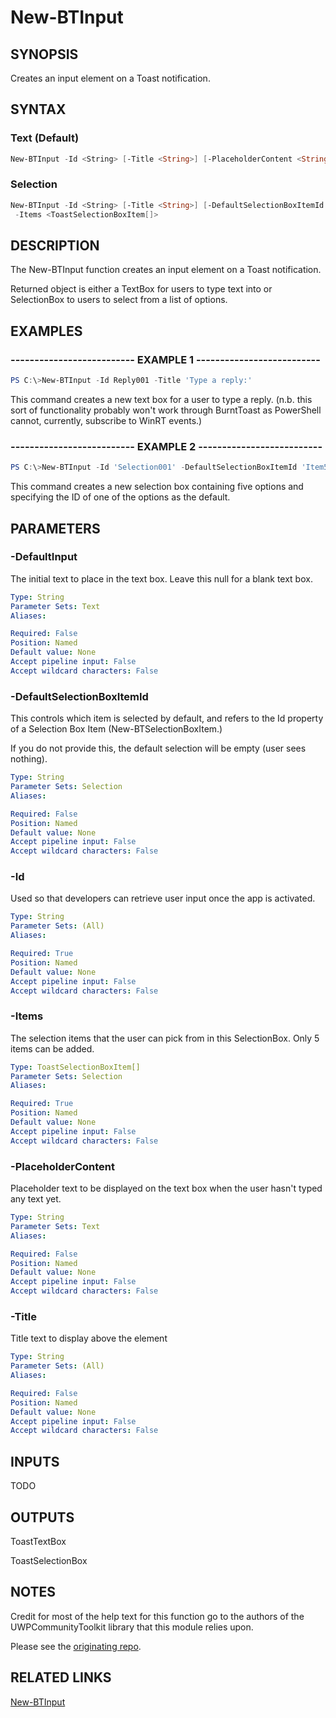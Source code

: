 # New-BTInput

## SYNOPSIS

Creates an input element on a Toast notification.

## SYNTAX

### Text (Default)

```powershell
New-BTInput -Id <String> [-Title <String>] [-PlaceholderContent <String>] [-DefaultInput <String>]
```

### Selection

```powershell
New-BTInput -Id <String> [-Title <String>] [-DefaultSelectionBoxItemId <String>]
 -Items <ToastSelectionBoxItem[]>
```

## DESCRIPTION

The New-BTInput function creates an input element on a Toast notification.

Returned object is either a TextBox for users to type text into or SelectionBox to users to select from a list of options.

## EXAMPLES

### -------------------------- EXAMPLE 1 --------------------------

```powershell
PS C:\>New-BTInput -Id Reply001 -Title 'Type a reply:'
```

This command creates a new text box for a user to type a reply. (n.b. this sort of functionality probably won't work through BurntToast as PowerShell cannot, currently, subscribe to WinRT events.)

### -------------------------- EXAMPLE 2 --------------------------

```powershell
PS C:\>New-BTInput -Id 'Selection001' -DefaultSelectionBoxItemId 'Item5' -Items $Select1, $Select2, $Select3, $Select4, $Select5
```

This command creates a new selection box containing five options and specifying the ID of one of the options as the default.

## PARAMETERS

### -DefaultInput

The initial text to place in the text box. Leave this null for a blank text box.

```yaml
Type: String
Parameter Sets: Text
Aliases:

Required: False
Position: Named
Default value: None
Accept pipeline input: False
Accept wildcard characters: False
```

### -DefaultSelectionBoxItemId

This controls which item is selected by default, and refers to the Id property of a Selection Box Item (New-BTSelectionBoxItem.)

If you do not provide this, the default selection will be empty (user sees nothing).

```yaml
Type: String
Parameter Sets: Selection
Aliases:

Required: False
Position: Named
Default value: None
Accept pipeline input: False
Accept wildcard characters: False
```

### -Id

Used so that developers can retrieve user input once the app is activated.

```yaml
Type: String
Parameter Sets: (All)
Aliases:

Required: True
Position: Named
Default value: None
Accept pipeline input: False
Accept wildcard characters: False
```

### -Items

The selection items that the user can pick from in this SelectionBox. Only 5 items can be added.

```yaml
Type: ToastSelectionBoxItem[]
Parameter Sets: Selection
Aliases:

Required: True
Position: Named
Default value: None
Accept pipeline input: False
Accept wildcard characters: False
```

### -PlaceholderContent

Placeholder text to be displayed on the text box when the user hasn't typed any text yet.

```yaml
Type: String
Parameter Sets: Text
Aliases:

Required: False
Position: Named
Default value: None
Accept pipeline input: False
Accept wildcard characters: False
```

### -Title

Title text to display above the element

```yaml
Type: String
Parameter Sets: (All)
Aliases:

Required: False
Position: Named
Default value: None
Accept pipeline input: False
Accept wildcard characters: False
```

## INPUTS

TODO

## OUTPUTS

ToastTextBox

ToastSelectionBox

## NOTES

Credit for most of the help text for this function go to the authors of the UWPCommunityToolkit library that this module relies upon.

Please see the [originating repo](https://github.com/Microsoft/UWPCommunityToolkit).

## RELATED LINKS

[New-BTInput](https://github.com/Windos/BurntToast/blob/master/Help/New-BTInput.md)
